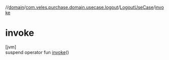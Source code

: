 //[domain](../../../index.md)/[com.veles.purchase.domain.usecase.logout](../index.md)/[LogoutUseCase](index.md)/[invoke](invoke.md)

# invoke

[jvm]\
suspend operator fun [invoke](invoke.md)()
